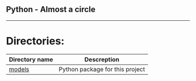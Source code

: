 ## Python - Almost a circle

----------------------------

# Directories:

| Directory name      | Descreption                     |
| ------------------- | ------------------------------- |
| [models](./models/) | Python package for this project |
